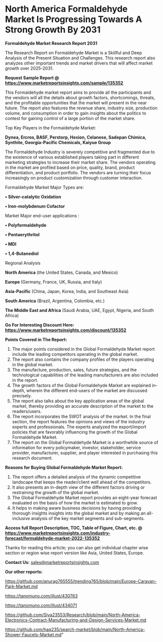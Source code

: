 # North America Formaldehyde Market Is Progressing Towards A Strong Growth By 2031

<strong>Formaldehyde Market Research Report 2031</strong>

The Research Report on Formaldehyde Market is a Skillful and Deep Analysis of the Present Situation and Challenges. This research report also analyzes other important trends and market drivers that will affect market growth over 2025-2031.

<strong>Request Sample Report @ <a href=https://www.marketreportsinsights.com/sample/135352>https://www.marketreportsinsights.com/sample/135352</a></strong>

This Formaldehyde market report aims to provide all the participants and the vendors will all the details about growth factors, shortcomings, threats, and the profitable opportunities that the market will present in the near future. The report also features the revenue share, industry size, production volume, and consumption in order to gain insights about the politics to contest for gaining control of a large portion of the market share.

Top Key Players in the Formaldehyde Market:

<strong>Dynea, Ercros, BASF, Perstorp, Hexion, Celanese, Sadepan Chimica, Synthite, Georgia-Pacific Chemicals, Kaiyue Group</strong>

The Formaldehyde Industry is severely competitive and fragmented due to the existence of various established players taking part in different marketing strategies to increase their market share. The vendors operating in the market are profiled based on price, quality, brand, product differentiation, and product portfolio. The vendors are turning their focus increasingly on product customization through customer interaction.

Formaldehyde Market Major Types are:

<strong>• Silver-catalytic Oxidation

• Iron-molybdenum Cofactor</strong>

Market Major end-user applications :

<strong>• Polyformaldehyde

• Pentaerythritol

• MDI

• 1,4-Butanediol</strong>

Regional Analysis

</u><strong><b>North America</b></strong> (the United States, Canada, and Mexico)

<strong><b>Europe </b></strong>(Germany, France, UK, Russia, and Italy)

<strong><b>Asia-Pacific</b></strong> (China, Japan, Korea, India, and Southeast Asia)

<strong><b>South America</b></strong> (Brazil, Argentina, Colombia, etc.)

<strong><b>The Middle East and Africa</b></strong> (Saudi Arabia, UAE, Egypt, Nigeria, and South Africa)

<strong>Go For Interesting Discount Here: <a href=https://www.marketreportsinsights.com/discount/135352>https://www.marketreportsinsights.com/discount/135352</a></strong>

<strong>Points Covered in The Report:</strong>
<ol>
  <li>The major points considered in the Global Formaldehyde Market report include the leading competitors operating in the global market.</li>
  <li>The report also contains the company profiles of the players operating in the global market.</li>
  <li>The manufacture, production, sales, future strategies, and the technological capabilities of the leading manufacturers are also included in the report.</li>
  <li>The growth factors of the Global Formaldehyde Market are explained in-depth, wherein the different end-users of the market are discussed precisely.</li>
  <li>The report also talks about the key application areas of the global market, thereby providing an accurate description of the market to the readers/users.</li>
  <li>The report incorporates the SWOT analysis of the market. In the final section, the report features the opinions and views of the industry experts and professionals. The experts analyzed the export/import policies that are favorably influencing the growth of the Global Formaldehyde Market.</li>
  <li>The report on the Global Formaldehyde Market is a worthwhile source of information for every policymaker, investor, stakeholder, service provider, manufacturer, supplier, and player interested in purchasing this research document.</li>
</ol>
<strong>Reasons for Buying Global Formaldehyde Market Report:</strong>

<ol>
  <li>The report offers a detailed analysis of the dynamic competitive landscape that keeps the reader/client well ahead of the competitors.</li>
  <li>It also presents an in-depth view of the different factors driving or restraining the growth of the global market.</li>
  <li>The Global Formaldehyde Market report provides an eight-year forecast evaluated on the basis of how the market is estimated to grow.</li>
  <li>It helps in making aware business decisions by having providing thorough insights insights into the global market and by making an all-inclusive analysis of the key market segments and sub-segments.</li>
</ol>
<strong>Access full Report Description, TOC, Table of Figure, Chart, etc. @ <a href=https://www.marketreportsinsights.com/industry-forecast/formaldehyde-market-2022-135352>https://www.marketreportsinsights.com/industry-forecast/formaldehyde-market-2022-135352</a></strong>


Thanks for reading this article; you can also get individual chapter wise section or region wise report version like Asia, United States, Europe.

<strong>Contact Us:</strong>
sales@marketreportsinsights.com

<strong>Our other reports:</strong>

<a href=https://github.com/anurag765555/trending765/blob/main/Europe-Caravan-Park-Market.md>https://github.com/anurag765555/trending765/blob/main/Europe-Caravan-Park-Market.md</a>

<a href=https://tanomuno.com/illust/430763>https://tanomuno.com/illust/430763</a>

<a href=https://tanomuno.com/illust/434071>https://tanomuno.com/illust/434071</a>

<a href=https://github.com/Siya23553/Research/blob/main/North-America-Electronics-Contract-Manufacturing-and-Design-Services-Market.md>https://github.com/Siya23553/Research/blob/main/North-America-Electronics-Contract-Manufacturing-and-Design-Services-Market.md</a>

<a href=https://github.com/haq235/search-market/blob/main/North-America-Shower-Faucets-Market.md>https://github.com/haq235/search-market/blob/main/North-America-Shower-Faucets-Market.md</a>"
